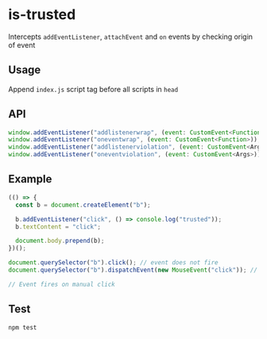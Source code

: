 # is-trusted

Intercepts `addEventListener`, `attachEvent` and `on` events by checking origin of event

## Usage

Append `index.js` script tag before all scripts in `head`

## API

```js
window.addEventListener("addlistenerwrap", (event: CustomEvent<Function>)); // fires on addEventListener/attachEvent
window.addEventListener("oneventwrap", (event: CustomEvent<Function>)); // fires when wrapping the original function for additional middleware
window.addEventListener("addlistenerviolation", (event: CustomEvent<Args>)); // fires on addEventListener/attachEvent non-trusted event origin
window.addEventListener("oneventviolation", (event: CustomEvent<Args>)); // fires on "on" event non-trusted origin
```

## Example

```js
(() => {
  const b = document.createElement("b");

  b.addEventListener("click", () => console.log("trusted"));
  b.textContent = "click";

  document.body.prepend(b);
})();

document.querySelector("b").click(); // event does not fire
document.querySelector("b").dispatchEvent(new MouseEvent("click")); // event does not fire

// Event fires on manual click
```

## Test

`npm test`
